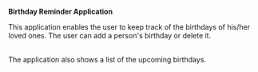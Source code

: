 <strong>Birthday Reminder Application</strong><br>

This application enables the user to keep track of the birthdays of his/her loved ones. The user can add a person's birthday or delete it.<br><br>

The application also shows a list of the upcoming birthdays.<br><br>
